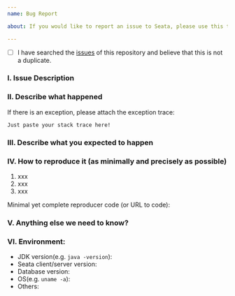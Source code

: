 ```yaml
---
name: Bug Report    

about: If you would like to report an issue to Seata, please use this template.

---
```

<!-- Please do not use this issue template to report security vulnerabilities but refer to our [security policy](https://github.com/seata/seata/security/policy). -->

- [ ] I have searched the [issues](https://github.com/seata/seata/issues) of this repository and believe that this is not a duplicate.

### Ⅰ. Issue Description


### Ⅱ. Describe what happened

  If there is an exception, please attach the exception trace:

```
Just paste your stack trace here!
```


### Ⅲ. Describe what you expected to happen


### Ⅳ. How to reproduce it (as minimally and precisely as possible)

1. xxx
2. xxx
3. xxx

Minimal yet complete reproducer code (or URL to code):



### Ⅴ. Anything else we need to know?


### Ⅵ. Environment:

- JDK version(e.g. `java -version`):
- Seata client/server version:  
- Database version:
- OS(e.g. `uname -a`):
- Others: